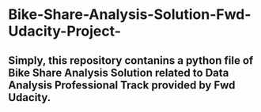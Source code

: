 # Bike-Share-Analysis-Solution-Fwd-Udacity-Project-

## Simply, this repository contanins a python file of Bike Share Analysis Solution related to Data Analysis Professional Track provided by Fwd Udacity. 
